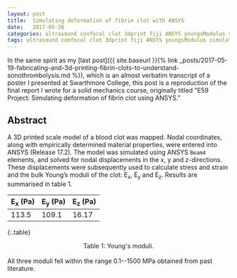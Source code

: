 ```yaml
---
layout: post
title:  Simulating deformation of fibrin clot with ANSYS
date:   2017-05-20
categories: ultrasound confocal clot 3dprint fiji ANSYS youngsModulus simulation
tags: ultrasound confocal clot 3dprint fiji ANSYS youngsModulus simulation
---
```

In the same spirit as my [last post]({{ site.baseurl }}{% link _posts/2017-05-19-fabricating-and-3d-printing-fibrin-clots-to-understand-sonothrombolysis.md %}), which is an almost verbatim transcript of a poster I presented at Swarthmore College, this post is a reproduction of the final report I wrote for a solid mechanics course, originally titled "E59 Project: Simulating deformation of fibrin clot using ANSYS."

## Abstract
A 3D printed scale model of a blood clot was mapped. Nodal coordinates, along with empirically determined material properties, were entered into ANSYS (Release 17.2). The model was simulated using ANSYS `Beam4` elements, and solved for nodal displacements in the x, y and z-directions. These displacements were subsequently used to calculate stress and strain and the bulk Young’s moduli of the clot: E<sub>x</sub>, E<sub>y</sub> and E<sub>z</sub>. Results are summarised in table 1.

E<sub>x</sub> (Pa) | E<sub>y</sub> (Pa) | E<sub>z</sub> (Pa)
--- | --- | ---
113.5 | 109.1 | 16.17
{:.table}
<center>Table 1: Young's moduli.</center>
<br>
All three moduli fell within the range 0.1--1500 MPa obtained from past literature.
